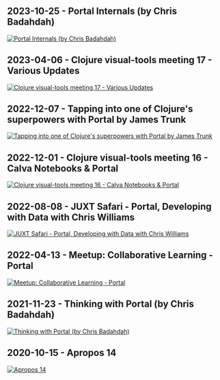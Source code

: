 ## 2023-10-25 - Portal Internals (by Chris Badahdah)

<a target="_blank" href="https://www.youtube.com/watch?v=NO9D3LSS4WU">
<img src="https://img.youtube.com/vi/NO9D3LSS4WU/hqdefault.jpg"
     alt="Portal Internals (by Chris Badahdah)" />
</a>

## 2023-04-06 - Clojure visual-tools meeting 17 - Various Updates

<a target="_blank" href="https://www.youtube.com/watch?v=OwcoAbsJP8g&t=4002">
<img src="https://img.youtube.com/vi/OwcoAbsJP8g/hqdefault.jpg"
     alt="Clojure visual-tools meeting 17 - Various Updates" />
</a>

## 2022-12-07 - Tapping into one of Clojure's superpowers with Portal by James Trunk

<a target="_blank" href="https://www.youtube.com/watch?v=A-QvUw5LLVU">
<img src="https://img.youtube.com/vi/A-QvUw5LLVU/hqdefault.jpg"
     alt="Tapping into one of Clojure's superpowers with Portal by James Trunk" />
</a>

## 2022-12-01 - Clojure visual-tools meeting 16 - Calva Notebooks & Portal

<a target="_blank" href="https://www.youtube.com/watch?v=5x6SQGGWap8&t=633">
<img src="https://img.youtube.com/vi/5x6SQGGWap8/hqdefault.jpg"
     alt="Clojure visual-tools meeting 16 - Calva Notebooks & Portal" />
</a>

## 2022-08-08 - JUXT Safari - Portal, Developing with Data with Chris Williams

<a target="_blank" href="https://www.youtube.com/watch?v=rbkZmh_DbPw">
<img src="https://img.youtube.com/vi/rbkZmh_DbPw/hqdefault.jpg"
     alt="JUXT Safari - Portal, Developing with Data with Chris Williams" />
</a>

## 2022-04-13 - Meetup: Collaborative Learning - Portal

<a target="_blank" href="https://www.youtube.com/watch?v=kID0zo3VoCo">
<img src="https://img.youtube.com/vi/kID0zo3VoCo/hqdefault.jpg"
     alt="Meetup: Collaborative Learning - Portal" />
</a>

## 2021-11-23 - Thinking with Portal (by Chris Badahdah)

<a target="_blank" href="https://www.youtube.com/watch?v=Tj-iyDo3bq0">
<img src="https://img.youtube.com/vi/Tj-iyDo3bq0/hqdefault.jpg"
     alt="Thinking with Portal (by Chris Badahdah)" />
</a>

## 2020-10-15 - Apropos 14

<a target="_blank" href="https://www.youtube.com/watch?v=gByyg-m0XOg">
<img src="https://img.youtube.com/vi/gByyg-m0XOg/hqdefault.jpg"
     alt="Apropos 14" />
</a>